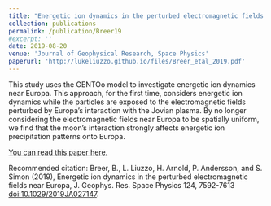 ```yaml
---
title: "Energetic ion dynamics in the perturbed electromagnetic fields near Europa"
collection: publications
permalink: /publication/Breer19
#excerpt: ''
date: 2019-08-20
venue: 'Journal of Geophysical Research, Space Physics'
paperurl: 'http://lukeliuzzo.github.io/files/Breer_etal_2019.pdf'
---
```

This study uses the GENTOo model to investigate energetic ion dynamics near Europa. This approach, for the first time, considers energetic ion dynamics while the particles are exposed to the electromagnetic fields perturbed by Europa’s interaction with the Jovian plasma. By no longer considering the electromagnetic fields near Europa to be spatially uniform, we find that the moon’s interaction strongly affects energetic ion precipitation patterns onto Europa.

[You can read this paper here.](http://lukeliuzzo.github.io/files/Breer_etal_2019.pdf)

Recommended citation: Breer, B., L. Liuzzo, H. Arnold, P. Andersson, and S. Simon (2019), Energetic ion dynamics in the perturbed electromagnetic fields near Europa, J. Geophys. Res. Space Physics 124, 7592-7613 [doi:10.1029/2019JA027147](https://doi.org/10.1029/2019JA027147).
